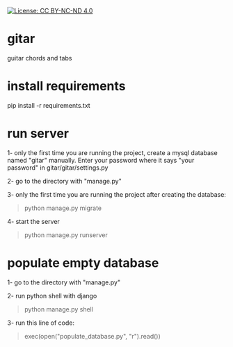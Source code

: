 [![License: CC BY-NC-ND 4.0](https://licensebuttons.net/l/by-nc-nd/4.0/80x15.png)](https://creativecommons.org/licenses/by-nc-nd/4.0/)

# gitar
guitar chords and tabs

# install requirements
pip install -r requirements.txt

# run server
1- only the first time you are running the project, create a mysql database named "gitar" manually. Enter your password where it says "your password" in gitar/gitar/settings.py

2- go to the directory with "manage.py"


3- only the first time you are running the project after creating the database:

>python manage.py migrate

4- start the server

>python manage.py runserver

# populate empty database
1- go to the directory with "manage.py"

2- run python shell with django
>python manage.py shell

3- run this line of code:
>exec(open("populate_database.py", "r").read())






